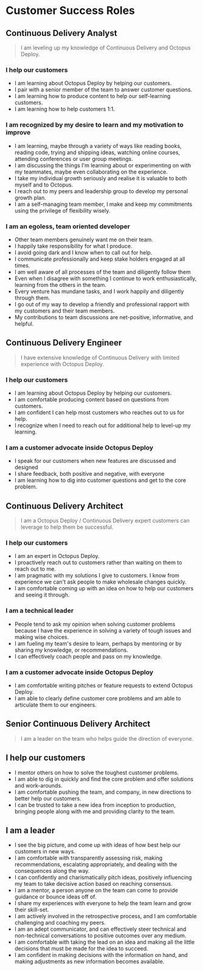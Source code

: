 # Customer Success Roles

## Continuous Delivery Analyst

> I am leveling up my knowledge of Continuous Delivery and Octopus Deploy.

### I help our customers
- I am learning about Octopus Deploy by helping our customers.
- I pair with a senior member of the team to answer customer questions.
- I am learning how to produce content to help our self-learning customers.
- I am learning how to help customers 1:1.

### I am recognized by my desire to learn and my motivation to improve
- I am learning, maybe through a variety of ways like reading books, reading code, trying and shipping ideas, watching online courses, attending conferences or user group meetings.
- I am discussing the things I'm learning about or experimenting on with my teammates, maybe even collaborating on the experience.
- I take my individual growth seriously and realise it is valuable to both myself and to Octopus.
- I reach out to my peers and leadership group to develop my personal growth plan.
- I am a self-managing team member, I make and keep my commitments using the privilege of flexibility wisely.

### I am an egoless, team oriented developer
- Other team members genuinely want me on their team.
- I happily take responsibility for what I produce.
- I avoid going dark and I know when to call out for help.
- I communicate professionally and keep stake holders engaged at all times.
- I am well aware of all processes of the team and diligently follow them
- Even when I disagree with something I continue to work enthusiastically, learning from the others in the team.
- Every venture has mundane tasks, and I work happily and diligently through them.
- I go out of my way to develop a friendly and professional rapport with my customers and their team members.
- My contributions to team discussions are net-positive, informative, and helpful.

## Continuous Delivery Engineer

> I have extensive knowledge of Continuous Delivery with limited experience with Octopus Deploy.

### I help our customers
- I am learning about Octopus Deploy by helping our customers.
- I am comfortable producing content based on questions from customers.
- I am confident I can help most customers who reaches out to us for help. 
- I recognize when I need to reach out for additional help to level-up my learning.

### I am a customer advocate inside Octopus Deploy
- I speak for our customers when new features are discussed and designed
- I share feedback, both positive and negative, with everyone
- I am learning how to dig into customer questions and get to the core problem.

## Continuous Delivery Architect

> I am a Octopus Deploy / Continuous Delivery expert customers can leverage to help them be successful.

### I help our customers
- I am an expert in Octopus Deploy.  
- I proactively reach out to customers rather than waiting on them to reach out to me.
- I am pragmatic with my solutions I give to customers.  I know from experience we can't ask people to make wholesale changes quickly.
- I am comfortable coming up with an idea on how to help our customers and seeing it through.

### I am a technical leader
- People tend to ask my opinion when solving customer problems because I have the experience in solving a variety of tough issues and making wise choices.
- I am fueling my team's desire to learn, perhaps by mentoring or by sharing my knowledge, or recommendations.
- I can effectively coach people and pass on my knowledge.

### I am a customer advocate inside Octopus Deploy
- I am comfortable writing pitches or feature requests to extend Octopus Deploy.
- I am able to clearly define customer core problems and am able to articulate them to our engineers.

## Senior Continuous Delivery Architect

> I am a leader on the team who helps guide the direction of everyone.

## I help our customers
- I mentor others on how to solve the toughest customer problems.
- I am able to dig in quickly and find the core problem and offer solutions and work-arounds.
- I am comfortable pushing the team, and company, in new directions to better help our customers.
- I can be trusted to take a new idea from inception to production, bringing people along with me and providing clarity to the team.

## I am a leader
- I see the big picture, and come up with ideas of how best help our customers in new ways.
- I am comfortable with transparently assessing risk, making recommendations, escalating appropriately, and dealing with the consequences along the way.
- I can confidently and charismatically pitch ideas, positively influencing my team to take decisive action based on reaching consensus.
- I am a mentor, a person anyone on the team can come to provide guidance or bounce ideas off of.
- I share my experiences with everyone to help the team learn and grow their skill-set.
- I am actively involved in the retrospective process, and I am comfortable challenging and coaching my peers.
- I am an adept communicator, and can effectively steer technical and non-technical conversations to positive outcomes over any medium.
- I am comfortable with taking the lead on an idea and making all the little decisions that must be made for the idea to succeed.
- I am confident in making decisions with the information on hand, and making adjustments as new information becomes available.
